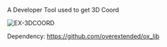 A Developer Tool used to get 3D Coord

![EX-3DCOORD](https://user-images.githubusercontent.com/76168122/232864418-6a604ea9-a4d1-407d-b641-e18551df7037.png)

Dependency: https://github.com/overextended/ox_lib
